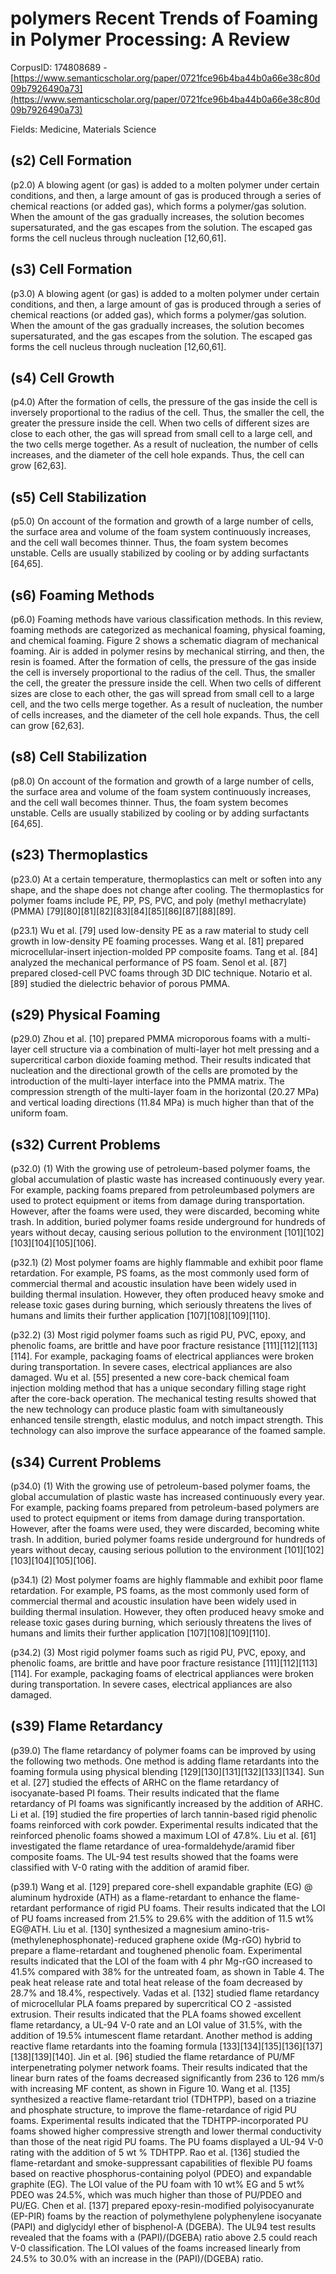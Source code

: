 # polymers Recent Trends of Foaming in Polymer Processing: A Review

CorpusID: 174808689 - [https://www.semanticscholar.org/paper/0721fce96b4ba44b0a66e38c80d09b7926490a73](https://www.semanticscholar.org/paper/0721fce96b4ba44b0a66e38c80d09b7926490a73)

Fields: Medicine, Materials Science

## (s2) Cell Formation
(p2.0) A blowing agent (or gas) is added to a molten polymer under certain conditions, and then, a large amount of gas is produced through a series of chemical reactions (or added gas), which forms a polymer/gas solution. When the amount of the gas gradually increases, the solution becomes supersaturated, and the gas escapes from the solution. The escaped gas forms the cell nucleus through nucleation [12,60,61]. 
## (s3) Cell Formation
(p3.0) A blowing agent (or gas) is added to a molten polymer under certain conditions, and then, a large amount of gas is produced through a series of chemical reactions (or added gas), which forms a polymer/gas solution. When the amount of the gas gradually increases, the solution becomes supersaturated, and the gas escapes from the solution. The escaped gas forms the cell nucleus through nucleation [12,60,61]. 
## (s4) Cell Growth
(p4.0) After the formation of cells, the pressure of the gas inside the cell is inversely proportional to the radius of the cell. Thus, the smaller the cell, the greater the pressure inside the cell. When two cells of different sizes are close to each other, the gas will spread from small cell to a large cell, and the two cells merge together. As a result of nucleation, the number of cells increases, and the diameter of the cell hole expands. Thus, the cell can grow [62,63].
## (s5) Cell Stabilization
(p5.0) On account of the formation and growth of a large number of cells, the surface area and volume of the foam system continuously increases, and the cell wall becomes thinner. Thus, the foam system becomes unstable. Cells are usually stabilized by cooling or by adding surfactants [64,65].
## (s6) Foaming Methods
(p6.0) Foaming methods have various classification methods. In this review, foaming methods are categorized as mechanical foaming, physical foaming, and chemical foaming. Figure 2 shows a schematic diagram of mechanical foaming. Air is added in polymer resins by mechanical stirring, and then, the resin is foamed. After the formation of cells, the pressure of the gas inside the cell is inversely proportional to the radius of the cell. Thus, the smaller the cell, the greater the pressure inside the cell. When two cells of different sizes are close to each other, the gas will spread from small cell to a large cell, and the two cells merge together. As a result of nucleation, the number of cells increases, and the diameter of the cell hole expands. Thus, the cell can grow [62,63].
## (s8) Cell Stabilization
(p8.0) On account of the formation and growth of a large number of cells, the surface area and volume of the foam system continuously increases, and the cell wall becomes thinner. Thus, the foam system becomes unstable. Cells are usually stabilized by cooling or by adding surfactants [64,65].
## (s23) Thermoplastics
(p23.0) At a certain temperature, thermoplastics can melt or soften into any shape, and the shape does not change after cooling. The thermoplastics for polymer foams include PE, PP, PS, PVC, and poly (methyl methacrylate) (PMMA) [79][80][81][82][83][84][85][86][87][88][89].

(p23.1) Wu et al. [79] used low-density PE as a raw material to study cell growth in low-density PE foaming processes. Wang et al. [81] prepared microcellular-insert injection-molded PP composite foams. Tang et al. [84] analyzed the mechanical performance of PS foam. Senol et al. [87] prepared closed-cell PVC foams through 3D DIC technique. Notario et al. [89] studied the dielectric behavior of porous PMMA.
## (s29) Physical Foaming
(p29.0) Zhou et al. [10] prepared PMMA microporous foams with a multi-layer cell structure via a combination of multi-layer hot melt pressing and a supercritical carbon dioxide foaming method. Their results indicated that nucleation and the directional growth of the cells are promoted by the introduction of the multi-layer interface into the PMMA matrix. The compression strength of the multi-layer foam in the horizontal (20.27 MPa) and vertical loading directions (11.84 MPa) is much higher than that of the uniform foam.
## (s32) Current Problems
(p32.0) (1) With the growing use of petroleum-based polymer foams, the global accumulation of plastic waste has increased continuously every year. For example, packing foams prepared from petroleumbased polymers are used to protect equipment or items from damage during transportation. However, after the foams were used, they were discarded, becoming white trash. In addition, buried polymer foams reside underground for hundreds of years without decay, causing serious pollution to the environment [101][102][103][104][105][106].

(p32.1) (2) Most polymer foams are highly flammable and exhibit poor flame retardation. For example, PS foams, as the most commonly used form of commercial thermal and acoustic insulation have been widely used in building thermal insulation. However, they often produced heavy smoke and release toxic gases during burning, which seriously threatens the lives of humans and limits their further application [107][108][109][110].

(p32.2) (3) Most rigid polymer foams such as rigid PU, PVC, epoxy, and phenolic foams, are brittle and have poor fracture resistance [111][112][113][114]. For example, packaging foams of electrical appliances were broken during transportation. In severe cases, electrical appliances are also damaged.  Wu et al. [55] presented a new core-back chemical foam injection molding method that has a unique secondary filling stage right after the core-back operation. The mechanical testing results showed that the new technology can produce plastic foam with simultaneously enhanced tensile strength, elastic modulus, and notch impact strength. This technology can also improve the surface appearance of the foamed sample.
## (s34) Current Problems
(p34.0) (1) With the growing use of petroleum-based polymer foams, the global accumulation of plastic waste has increased continuously every year. For example, packing foams prepared from petroleum-based polymers are used to protect equipment or items from damage during transportation. However, after the foams were used, they were discarded, becoming white trash. In addition, buried polymer foams reside underground for hundreds of years without decay, causing serious pollution to the environment [101][102][103][104][105][106].

(p34.1) (2) Most polymer foams are highly flammable and exhibit poor flame retardation. For example, PS foams, as the most commonly used form of commercial thermal and acoustic insulation have been widely used in building thermal insulation. However, they often produced heavy smoke and release toxic gases during burning, which seriously threatens the lives of humans and limits their further application [107][108][109][110].

(p34.2) (3) Most rigid polymer foams such as rigid PU, PVC, epoxy, and phenolic foams, are brittle and have poor fracture resistance [111][112][113][114]. For example, packaging foams of electrical appliances were broken during transportation. In severe cases, electrical appliances are also damaged.
## (s39) Flame Retardancy
(p39.0) The flame retardancy of polymer foams can be improved by using the following two methods. One method is adding flame retardants into the foaming formula using physical blending [129][130][131][132][133][134]. Sun et al. [27] studied the effects of ARHC on the flame retardancy of isocyanate-based PI foams. Their results indicated that the flame retardancy of PI foams was significantly increased by the addition of ARHC. Li et al. [19] studied the fire properties of larch tannin-based rigid phenolic foams reinforced with cork powder. Experimental results indicated that the reinforced phenolic foams showed a maximum LOI of 47.8%. Liu et al. [61] investigated the flame retardance of urea-formaldehyde/aramid fiber composite foams. The UL-94 test results showed that the foams were classified with V-0 rating with the addition of aramid fiber.

(p39.1) Wang et al. [129] prepared core-shell expandable graphite (EG) @ aluminum hydroxide (ATH) as a flame-retardant to enhance the flame-retardant performance of rigid PU foams. Their results indicated that the LOI of PU foams increased from 21.5% to 29.6% with the addition of 11.5 wt% EG@ATH. Liu et al. [130] synthesized a magnesium amino-tris-(methylenephosphonate)-reduced graphene oxide (Mg-rGO) hybrid to prepare a flame-retardant and toughened phenolic foam. Experimental results indicated that the LOI of the foam with 4 phr Mg-rGO increased to 41.5% compared with 38% for the untreated foam, as shown in Table 4. The peak heat release rate and total heat release of the foam decreased by 28.7% and 18.4%, respectively. Vadas et al. [132] studied flame retardancy of microcellular PLA foams prepared by supercritical CO 2 -assisted extrusion. Their results indicated that the PLA foams showed excellent flame retardancy, a UL-94 V-0 rate and an LOI value of 31.5%, with the addition of 19.5% intumescent flame retardant. Another method is adding reactive flame retardants into the foaming formula [133][134][135][136][137][138][139][140]. Jin et al. [96] studied the flame retardance of PU/MF interpenetrating polymer network foams. Their results indicated that the linear burn rates of the foams decreased significantly from 236 to 126 mm/s with increasing MF content, as shown in Figure 10. Wang et al. [135] synthesized a reactive flame-retardant triol (TDHTPP), based on a triazine and phosphate structure, to improve the flame-retardance of rigid PU foams. Experimental results indicated that the TDHTPP-incorporated PU foams showed higher compressive strength and lower thermal conductivity than those of the neat rigid PU foams. The PU foams displayed a UL-94 V-0 rating with the addition of 5 wt % TDHTPP. Rao et al. [136] studied the flame-retardant and smoke-suppressant capabilities of flexible PU foams based on reactive phosphorus-containing polyol (PDEO) and expandable graphite (EG). The LOI value of the PU foam with 10 wt% EG and 5 wt% PDEO was 24.5%, which was much higher than those of PU/PDEO and PU/EG. Chen et al. [137] prepared epoxy-resin-modified polyisocyanurate (EP-PIR) foams by the reaction of polymethylene polyphenylene isocyanate (PAPI) and diglycidyl ether of bisphenol-A (DGEBA). The UL94 test results revealed that the foams with a (PAPI)/(DGEBA) ratio above 2.5 could reach V-0 classification. The LOI values of the foams increased linearly from 24.5% to 30.0% with an increase in the (PAPI)/(DGEBA) ratio. 
